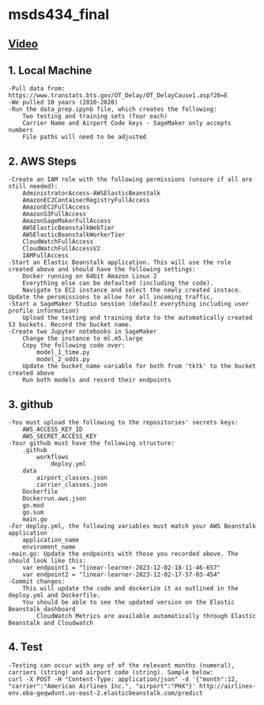 # msds434_final

## [Video](https://northwestern.hosted.panopto.com/Panopto/Pages/Viewer.aspx?id=648d003b-a024-4b85-b5d0-b0cd01851733&start=0)

## 1. Local Machine
    -Pull data from: https://www.transtats.bts.gov/OT_Delay/OT_DelayCause1.asp?20=E
    -We pulled 10 years (2010-2020)
    -Run the data_prep.ipynb file, which creates the following:
        Two testing and training sets (four each)
        Carrier Name and Airport Code keys - SageMaker only accepts numbers
        File paths will need to be adjusted
        

## 2. AWS Steps
    -Create an IAM role with the following permissions (unsure if all are still needed):
        AdministratorAccess-AWSElasticBeanstalk
        AmazonEC2ContainerRegistryFullAccess
        AmazonEC2FullAccess
        AmazonS3FullAccess
        AmazonSageMakerFullAccess
        AWSElasticBeanstalkWebTier
        AWSElasticBeanstalkWorkerTier
        CloudWatchFullAccess
        CloudWatchFullAccessV2
        IAMFullAccess
    -Start an Elastic Beanstalk application. This will use the role created above and should have the following settings: 
        Docker running on 64bit Amazon Linux 2
        Everything else can be defaulted (including the code).
        Navigate to EC2 instance and select the newly created instace. Update the persmissions to allow for all incoming traffic.
    -Start a SageMaker Studio session (default everything including user profile information)
        Upload the testing and training data to the automatically created S3 buckets. Record the bucket name. 
    -Create two Jupyter notebooks in SageMaker 
        Change the instance to ml.m5.large
        Copy the following code over:
            model_1_time.py
            model_2_odds.py
        Update the bucket_name variable for both from 'tktk' to the bucket created above
        Run both models and record their endpoints

## 3. github
    -You must upload the following to the repositories' secrets keys:
        AWS_ACCESS_KEY_ID
        AWS_SECRET_ACCESS_KEY
    -Your github must have the following structure:
        .github
            workflows
                deploy.yml
        data
            airport_classes.json
            carrier_classes.json
        Dockerfile
        Dockerrun.aws.json
        go.mod
        go.sum
        main.go
    -For deploy.yml, the following variables must match your AWS Beanstalk application
        application_name
        enviroment_name
    -main.go: Update the endpoints with those you recorded above. The should look like this:
        var endpoint1 = "linear-learner-2023-12-02-18-11-46-657"
        var endpoint2 = "linear-learner-2023-12-02-17-57-03-454"
    -Commit changes:
        This will update the code and dockerize it as outlined in the deploy.yml and Dockerfile. 
        You should be able to see the updated version on the Elastic Beanstalk dashboard
            CloudWatch Metrics are available automatically through Elastic Beanstalk and Cloudwatch

## 4. Test
    -Testing can occur with any of of the relevant months (numeral), carriers (string) and airport code (string). Sample below:
    curl -X POST -H "Content-Type: application/json" -d '{"month":12, "carrier":"American Airlines Inc.", "airport":"PHX"}' http://airlines-env.eba-geqwdvnt.us-east-2.elasticbeanstalk.com/predict
